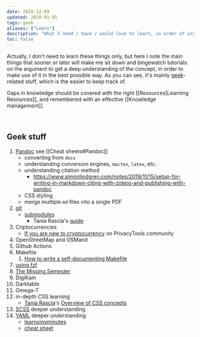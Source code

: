 ```yaml
---
date: 2020-12-09
updated: 2020-01-05
tags: geek
aliases: ["Learn"]
description: "What I need / have / would love to learn, in order of urgency"
toc: false
---
```

Actually, I don't need to learn these things only, but here I note the main things that sooner or later will make me sit down and bingewatch tutorials on the argument to get a deep understanding of the concept, in order to make use of it in the best possible way. As you can see, it's mainly [geek](/geek "Geek tag page")-related stuff, which is the easier to keep track of.

<div class="blue box">
	Gaps in knowledge should be covered with the right [[Resources|Learning Resources]], and remembered with an effective [[Knowledge management]].
</div>

<br>
<br>

## Geek stuff

1. [Pandoc](https://pandoc.org/ "Pandoc official website") see [[Cheat sheets#Pandoc]]
	- converting from `docx`
	- understanding conversion engines, `mactex`, `latex`, etc.
	- understanding citation method
		- <https://www.simonlindgren.com/notes/2019/11/15/setup-for-writing-in-markdown-citing-with-zotero-and-publishing-with-pandoc>
	- CSS styling
	- merge multiple `md` files into a single PDF
3. [git](https://git-scm.com "git official website")
	- [submodules](https://git-scm.com/book/en/v2/Git-Tools-Submodules)
		- Tania Rascia's [guide](https://www.taniarascia.com/git-submodules-private-content/)
1. Criptocurrencies
	- [If you are new to cryptocurrency](https://forum.privacytools.io/t/if-you-are-new-to-cryptocurrency/4571 "If you are new to cryptocurrency on PrivacyTools community") on PrivacyTools community
2. OpenStreetMap and OSMand
3. Github Actions
4. Makefile
	1. [How to write a self-documenting Makefile](https://victoria.dev/blog/how-to-create-a-self-documenting-makefile/ "How to write a self-documenting Makefile on victoria.dev")
5. [using fzf](https://www.youtube.com/watch?v=qgG5Jhi_Els)
6. [The Missing Semester](https://missing.csail.mit.edu/)
7. DigiKam
8. Darktable
9. Omega-T
10. in-depth CSS learning
	- [Tania Rascia](https://taniarascia.com)'s [Overview of CSS concepts](https://www.taniarascia.com/overview-of-css-concepts/)
11. [SCSS](https://sass-lang.com/) deeper understanding
12. [YAML](https://yaml.org "YAML official website") deeper understanding
	- [learnxinyminutes](https://learnxinyminutes.com/docs/yaml/)
	- [cheat sheet](https://learn-the-web.algonquindesign.ca/topics/markdown-yaml-cheat-sheet/#yaml)